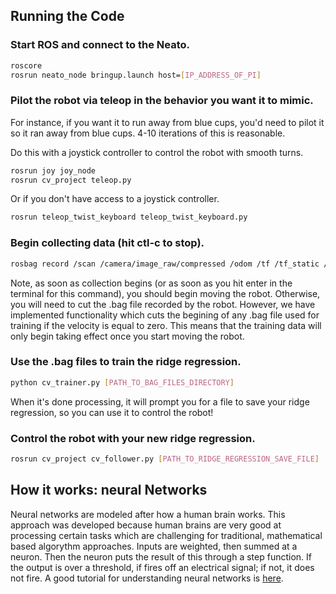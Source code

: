 ## Running the Code

### Start ROS and connect to the Neato.
```bash
roscore 
rosrun neato_node bringup.launch host=[IP_ADDRESS_OF_PI]
```

### Pilot the robot via teleop in the behavior you want it to mimic.
For instance, if you want it to run away from blue cups, you'd need to pilot it so it ran away from blue cups. 4-10 iterations of this is reasonable.

Do this with a joystick controller to control the robot with smooth turns.
```bash 
rosrun joy joy_node
rosrun cv_project teleop.py
```

Or if you don't have access to a joystick controller.
```bash
rosrun teleop_twist_keyboard teleop_twist_keyboard.py
```

### Begin collecting data (hit ctl-c to stop).
```bash
rosbag record /scan /camera/image_raw/compressed /odom /tf /tf_static /cmd_vel
```
Note, as soon as collection begins (or as soon as you hit enter in the terminal for this command), you should begin moving the robot. Otherwise, you will need to cut the .bag file recorded by the robot. However, we have implemented functionality which cuts the begining of any .bag file used for training if the velocity is equal to zero. This means that the training data will only begin taking effect once you start moving the robot.


### Use the .bag files to train the ridge regression.
```bash
python cv_trainer.py [PATH_TO_BAG_FILES_DIRECTORY]
```
When it's done processing, it will prompt you for a file to save your ridge regression, so you can use it to control the robot!

### Control the robot with your new ridge regression.
```bash
rosrun cv_project cv_follower.py [PATH_TO_RIDGE_REGRESSION_SAVE_FILE]
```

## How it works: neural Networks

Neural networks are modeled after how a human brain works. This approach was developed because human brains are very good at processing certain tasks which are challenging for traditional, mathematical based algorythm approaches. Inputs are weighted, then summed at a neuron. Then the neuron puts the result of this through a step function. If the output is over a threshold, if fires off an electrical signal; if not, it does not fire. A good tutorial for understanding neural networks is [here](http://www.theprojectspot.com/tutorial-post/introduction-to-artificial-neural-networks-part-1/7).
